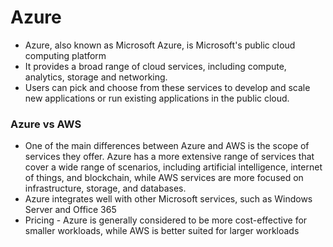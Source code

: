# Azure

* Azure, also known as Microsoft Azure, is Microsoft's public cloud computing platform
* It provides a broad range of cloud services, including compute, analytics, storage and networking. 
* Users can pick and choose from these services to develop and scale new applications or run existing applications in the public cloud.

### Azure vs AWS
* One of the main differences between Azure and AWS is the scope of services they offer. Azure has a more extensive range of services that cover a wide range of scenarios, including artificial intelligence, internet of things, and blockchain, while AWS services are more focused on infrastructure, storage, and databases.
* Azure integrates well with other Microsoft services, such as Windows Server and Office 365
* Pricing - Azure is generally considered to be more cost-effective for smaller workloads, while AWS is better suited for larger workloads